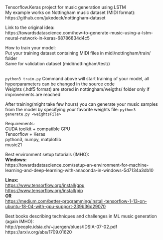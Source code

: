 <p>Tensorflow.Keras project for music generation using LSTM</br>
My example works on Nottingham music dataset (MIDI format):</br>
https://github.com/jukedeck/nottingham-dataset
</p>

<p>Link to the original idea: </br>https://towardsdatascience.com/how-to-generate-music-using-a-lstm-neural-network-in-keras-68786834d4c5</p>

<p>How to train your model:</br>
Put your training dataset containing MIDI files in midi/nottingham/train/ folder</br>
Same for validation dataset (midi/nottingham/test/)</br></br>

<code>python3 train.py</code>
Command above will start training of your model, all hyperparameters can be changed in the source code</br>
Weights (.hdf5 format) are stored in nottingham/weigths/ folder only if improvements are reached
</p>

<p>After training(might take few hours) you can generate your music samples from the model by specifying your favorite weights file:
<code>python3 generate.py &lt;weightsFile></code>

<p>Requirements:</br>
CUDA toolkit + compatible GPU</br>
Tensorflow + Keras</br>
python3, numpy, matplotlib</br>
music21</br>
</p>

<p>Best environment setup tutorials (IMHO):</br>
<b>Windows:</b></br>
https://towardsdatascience.com/setup-an-environment-for-machine-learning-and-deep-learning-with-anaconda-in-windows-5d7134a3db10</br>

<b>Linux:</b></br>
https://www.tensorflow.org/install/gpu</br>
https://www.tensorflow.org/install/pip</br>
<b>OR</b></br>
https://medium.com/better-programming/install-tensorflow-1-13-on-ubuntu-18-04-with-gpu-support-239b36d29070
</p>

<p></p>
<p>Best books describing techniques and challenges in ML music generation (again IMHO):</br>
http://people.idsia.ch/~juergen/blues/IDSIA-07-02.pdf</br>
https://arxiv.org/abs/1709.01620
</p>
